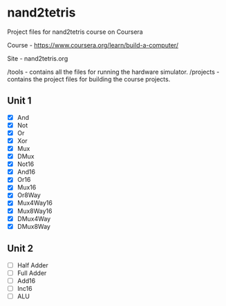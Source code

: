 # nand2tetris
 Project files for nand2tetris course on Coursera

Course - https://www.coursera.org/learn/build-a-computer/

Site - nand2tetris.org

/tools - contains all the files for running the hardware simulator.
/projects - contains the project files for building the course projects.

## Unit 1
- [x] And
- [x] Not
- [x] Or
- [x] Xor
- [x] Mux
- [x] DMux
- [x] Not16
- [x] And16
- [x] Or16
- [x] Mux16
- [x] Or8Way
- [x] Mux4Way16
- [x] Mux8Way16
- [x] DMux4Way
- [x] DMux8Way

## Unit 2
- [ ] Half Adder
- [ ] Full Adder
- [ ] Add16
- [ ] Inc16
- [ ] ALU
